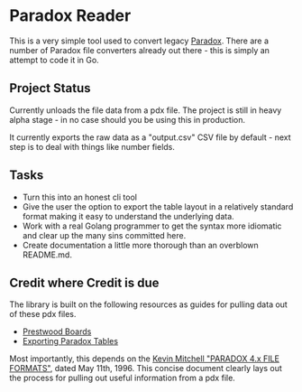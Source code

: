 # Paradox Reader

This is a very simple tool used to convert legacy [Paradox](https://en.wikipedia.org/wiki/Paradox_(database)).  There are a number of Paradox file converters already out there - this is simply an attempt to code it in Go.

## Project Status

Currently unloads the file data from a pdx file.  The project is still in heavy alpha stage - in no case should you be using this in production.

It currently exports the raw data as a "output.csv" CSV file by default - next step is to deal with things like number fields.

## Tasks

* Turn this into an honest cli tool
* Give the user the option to export the table layout in a relatively standard format making it easy to understand the underlying data.
* Work with a real Golang programmer to get the syntax more idiomatic and clear up the many sins committed here.
* Create documentation a little more thorough than an overblown README.md.

## Credit where Credit is due  

The library is built on the following resources as guides for pulling data out of these pdx files.  

* [Prestwood Boards](https://www.prestwoodboards.com/ASPSuite/kb/document_view.asp?qid=100060)
* [Exporting Paradox Tables](http://www.wpuniverse.com/vb/archive/index.php/t-6093.html?s=0b1583bd381106fac6c2b627dbd13e21)

Most importantly, this depends on the [Kevin Mitchell "PARADOX 4.x FILE FORMATS"](https://github.com/nryberg/paradox_reader.go/blob/master/Docs/Kevin_Mitchell_Paradox_Format.pdf), dated May 11th, 1996.  This concise document clearly lays out the process for pulling out useful information from a pdx file.  
